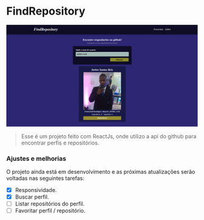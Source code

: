 # FindRepository

<img src="./public/github-repository.png" alt="image template">

> Esse é um projeto feito com ReactJs, onde utilizo a api do github para encontrar perfis e repositórios.

### Ajustes e melhorias

O projeto ainda está em desenvolvimento e as próximas atualizações serão voltadas nas seguintes tarefas:

- [x] Responsividade.
- [x] Buscar perfil.
- [ ] Listar repositórios do perfil.
- [ ] Favoritar perfil / repositório.
